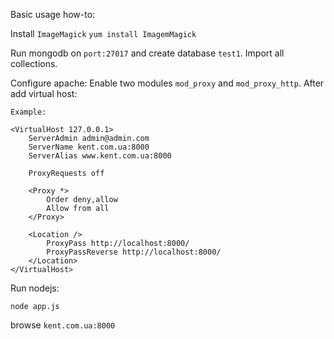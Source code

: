Basic usage how-to:

Install `ImageMagick`
`yum install ImagemMagick`

Run mongodb on `port:27017` and create database `test1`. Import all collections.

Configure apache:
Enable two modules `mod_proxy` and `mod_proxy_http`. After add virtual host:

```
Example:

<VirtualHost 127.0.0.1>
    ServerAdmin admin@admin.com
    ServerName kent.com.ua:8000
    ServerAlias www.kent.com.ua:8000
 
    ProxyRequests off
 
    <Proxy *>
        Order deny,allow
        Allow from all
    </Proxy>
 
    <Location />
        ProxyPass http://localhost:8000/
        ProxyPassReverse http://localhost:8000/
    </Location>
</VirtualHost>

```
Run nodejs:

```
node app.js

```
browse `kent.com.ua:8000`
